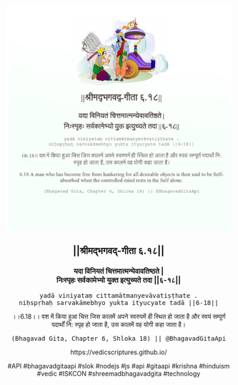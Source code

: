 <img src="../../asset/BG_6_18.png"/>
<center><h2>||श्रीमद्‍भगवद्‍-गीता ६.१८||</h2>
<h3>यदा विनियतं चित्तमात्मन्येवावतिष्ठते |<br/>निःस्पृहः सर्वकामेभ्यो युक्त इत्युच्यते तदा ||६-१८||</h3>
<pre>yadā viniyataṃ cittamātmanyevāvatiṣṭhate .<br/>niḥspṛhaḥ sarvakāmebhyo yukta ityucyate tadā ||6-18||</pre>
<p>।।6.18।। वश में किया हुआ चित्त जिस कालमें अपने स्वरुपमें ही स्थित हो जाता है और स्वयं सम्पूर्ण पदार्थों नि: स्पृह हो जाता है, उस कालमें वह योगी कहा जाता है।</p>
<pre>(Bhagavad Gita, Chapter 6, Shloka 18) || @BhagavadGitaApi</pre><p>https://vedicscriptures.github.io/</p><p>#API #bhagavadgitaapi #slok #nodejs #js #api #gitaapi #krishna #hinduism #vedic #ISKCON #shreemadbhagavadgita #technology</p></center>